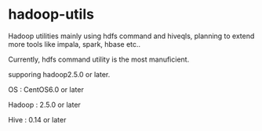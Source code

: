 # hadoop-utils
Hadoop utilities mainly using hdfs command and hiveqls, planning to extend more tools like impala, spark, hbase etc..

Currently, hdfs command utility is the most manuficient. 

supporing hadoop2.5.0 or later.

OS : CentOS6.0 or later

Hadoop : 2.5.0 or later

Hive : 0.14 or later
